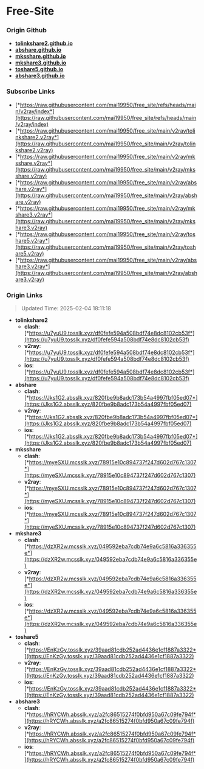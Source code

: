 # Free-Site

### Origin Github

- [**tolinkshare2.github.io**](https://github.com/tolinkshare2/tolinkshare2.github.io)
- [**abshare.github.io**](https://github.com/abshare/abshare.github.io)
- [**mksshare.github.io**](https://github.com/mksshare/mksshare.github.io)
- [**mkshare3.github.io**](https://github.com/mkshare3/mkshare3.github.io)
- [**toshare5.github.io**](https://github.com/toshare5/toshare5.github.io)
- [**abshare3.github.io**](https://github.com/abshare3/abshare3.github.io)

### Subscribe Links

- [*https://raw.githubusercontent.com/mai19950/free_site/refs/heads/main/v2ray/index*](https://raw.githubusercontent.com/mai19950/free_site/refs/heads/main/v2ray/index)
- [*https://raw.githubusercontent.com/mai19950/free_site/main/v2ray/tolinkshare2.v2ray*](https://raw.githubusercontent.com/mai19950/free_site/main/v2ray/tolinkshare2.v2ray)
- [*https://raw.githubusercontent.com/mai19950/free_site/main/v2ray/mksshare.v2ray*](https://raw.githubusercontent.com/mai19950/free_site/main/v2ray/mksshare.v2ray)
- [*https://raw.githubusercontent.com/mai19950/free_site/main/v2ray/abshare.v2ray*](https://raw.githubusercontent.com/mai19950/free_site/main/v2ray/abshare.v2ray)
- [*https://raw.githubusercontent.com/mai19950/free_site/main/v2ray/mkshare3.v2ray*](https://raw.githubusercontent.com/mai19950/free_site/main/v2ray/mkshare3.v2ray)
- [*https://raw.githubusercontent.com/mai19950/free_site/main/v2ray/toshare5.v2ray*](https://raw.githubusercontent.com/mai19950/free_site/main/v2ray/toshare5.v2ray)
- [*https://raw.githubusercontent.com/mai19950/free_site/main/v2ray/abshare3.v2ray*](https://raw.githubusercontent.com/mai19950/free_site/main/v2ray/abshare3.v2ray)

### Origin Links

> Updated Time: 2025-02-04 18:11:18

- **tolinkshare2**
  - **clash**: [*https://u7yuU9.tosslk.xyz/df0fefe594a508bdf74e8dc8102cb53f*](https://u7yuU9.tosslk.xyz/df0fefe594a508bdf74e8dc8102cb53f)
  - **v2ray**: [*https://u7yuU9.tosslk.xyz/df0fefe594a508bdf74e8dc8102cb53f*](https://u7yuU9.tosslk.xyz/df0fefe594a508bdf74e8dc8102cb53f)
  - **ios**: [*https://u7yuU9.tosslk.xyz/df0fefe594a508bdf74e8dc8102cb53f*](https://u7yuU9.tosslk.xyz/df0fefe594a508bdf74e8dc8102cb53f)
- **abshare**
  - **clash**: [*https://Jks1G2.absslk.xyz/820fbe9b8adc173b54a4997fbf05ed07*](https://Jks1G2.absslk.xyz/820fbe9b8adc173b54a4997fbf05ed07)
  - **v2ray**: [*https://Jks1G2.absslk.xyz/820fbe9b8adc173b54a4997fbf05ed07*](https://Jks1G2.absslk.xyz/820fbe9b8adc173b54a4997fbf05ed07)
  - **ios**: [*https://Jks1G2.absslk.xyz/820fbe9b8adc173b54a4997fbf05ed07*](https://Jks1G2.absslk.xyz/820fbe9b8adc173b54a4997fbf05ed07)
- **mksshare**
  - **clash**: [*https://myeSXU.mcsslk.xyz/78915e10c894737f247d602d767c1307*](https://myeSXU.mcsslk.xyz/78915e10c894737f247d602d767c1307)
  - **v2ray**: [*https://myeSXU.mcsslk.xyz/78915e10c894737f247d602d767c1307*](https://myeSXU.mcsslk.xyz/78915e10c894737f247d602d767c1307)
  - **ios**: [*https://myeSXU.mcsslk.xyz/78915e10c894737f247d602d767c1307*](https://myeSXU.mcsslk.xyz/78915e10c894737f247d602d767c1307)
- **mkshare3**
  - **clash**: [*https://dzXR2w.mcsslk.xyz/049592eba7cdb74e9a6c5816a336355e*](https://dzXR2w.mcsslk.xyz/049592eba7cdb74e9a6c5816a336355e)
  - **v2ray**: [*https://dzXR2w.mcsslk.xyz/049592eba7cdb74e9a6c5816a336355e*](https://dzXR2w.mcsslk.xyz/049592eba7cdb74e9a6c5816a336355e)
  - **ios**: [*https://dzXR2w.mcsslk.xyz/049592eba7cdb74e9a6c5816a336355e*](https://dzXR2w.mcsslk.xyz/049592eba7cdb74e9a6c5816a336355e)
- **toshare5**
  - **clash**: [*https://EnKzGy.tosslk.xyz/39aad81cdb252ad4436e1cf1887a3322*](https://EnKzGy.tosslk.xyz/39aad81cdb252ad4436e1cf1887a3322)
  - **v2ray**: [*https://EnKzGy.tosslk.xyz/39aad81cdb252ad4436e1cf1887a3322*](https://EnKzGy.tosslk.xyz/39aad81cdb252ad4436e1cf1887a3322)
  - **ios**: [*https://EnKzGy.tosslk.xyz/39aad81cdb252ad4436e1cf1887a3322*](https://EnKzGy.tosslk.xyz/39aad81cdb252ad4436e1cf1887a3322)
- **abshare3**
  - **clash**: [*https://hRYCWh.absslk.xyz/a2fc86515274f0bfd950a67c09fe794f*](https://hRYCWh.absslk.xyz/a2fc86515274f0bfd950a67c09fe794f)
  - **v2ray**: [*https://hRYCWh.absslk.xyz/a2fc86515274f0bfd950a67c09fe794f*](https://hRYCWh.absslk.xyz/a2fc86515274f0bfd950a67c09fe794f)
  - **ios**: [*https://hRYCWh.absslk.xyz/a2fc86515274f0bfd950a67c09fe794f*](https://hRYCWh.absslk.xyz/a2fc86515274f0bfd950a67c09fe794f)
